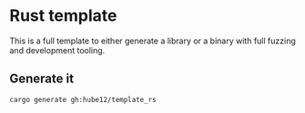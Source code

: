 # Rust template

This is a full template to either generate a library or a binary with full fuzzing and development tooling.

## Generate it

```shell
cargo generate gh:hube12/template_rs
```
